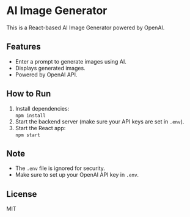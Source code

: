 # AI Image Generator

This is a React-based AI Image Generator powered by OpenAI.

## Features

- Enter a prompt to generate images using AI.
- Displays generated images.
- Powered by OpenAI API.

## How to Run

1. Install dependencies:  
   `npm install`
2. Start the backend server (make sure your API keys are set in `.env`).
3. Start the React app:  
   `npm start`

## Note

- The `.env` file is ignored for security.
- Make sure to set up your OpenAI API key in `.env`.

## License

MIT
